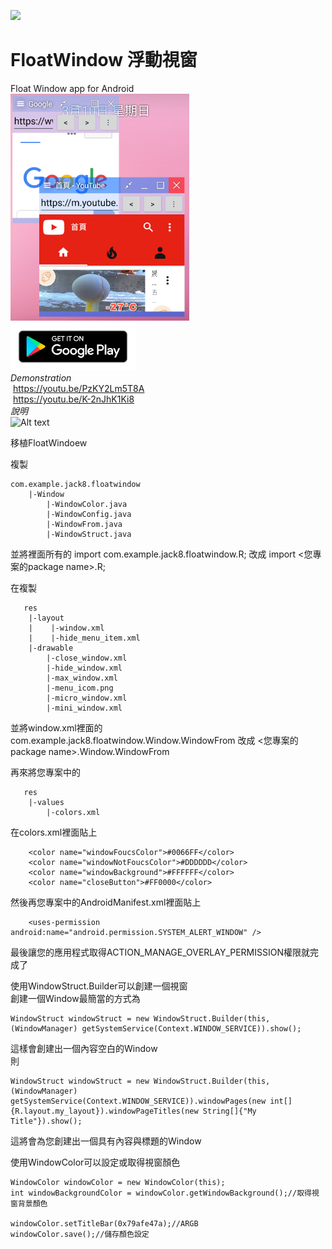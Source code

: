 <img src="app/src/main/res/drawable/icom.png" width="100"></img>
# FloatWindow 浮動視窗
Float Window app for Android\
![Alt text](Demonstration.png)
\
[<img src="google-play-badge.png" width="200"></img>](https://play.google.com/store/apps/details?id=com.jack850628.floatwindow)
 \
*Demonstration*\
  https://youtu.be/PzKY2Lm5T8A \
  https://youtu.be/K-2nJhK1Ki8 
  \
  *說明*\
  ![Alt text](Demonstration2.png)


移植FloatWindoew

複製
```
com.example.jack8.floatwindow
    |-Window
        |-WindowColor.java
        |-WindowConfig.java
        |-WindowFrom.java
        |-WindowStruct.java
```
並將裡面所有的 import com.example.jack8.floatwindow.R; 改成 import <您專案的package name>.R;

在複製
```
   res
    |-layout
    |    |-window.xml
    |    |-hide_menu_item.xml
    |-drawable
        |-close_window.xml
        |-hide_window.xml
        |-max_window.xml
        |-menu_icom.png
        |-micro_window.xml
        |-mini_window.xml
```
並將window.xml裡面的 com.example.jack8.floatwindow.Window.WindowFrom 改成 <您專案的package name>.Window.WindowFrom

再來將您專案中的
```
   res
    |-values
        |-colors.xml
```
在colors.xml裡面貼上
```
    <color name="windowFoucsColor">#0066FF</color>
    <color name="windowNotFoucsColor">#DDDDDD</color>
    <color name="windowBackground">#FFFFFF</color>
    <color name="closeButton">#FF0000</color>
```

然後再您專案中的AndroidManifest.xml裡面貼上
```
    <uses-permission android:name="android.permission.SYSTEM_ALERT_WINDOW" />
```

最後讓您的應用程式取得ACTION_MANAGE_OVERLAY_PERMISSION權限就完成了


使用WindowStruct.Builder可以創建一個視窗 \
創建一個Window最簡當的方式為
```
WindowStruct windowStruct = new WindowStruct.Builder(this,(WindowManager) getSystemService(Context.WINDOW_SERVICE)).show();
```
這樣會創建出一個內容空白的Window \
則
```
WindowStruct windowStruct = new WindowStruct.Builder(this,(WindowManager) getSystemService(Context.WINDOW_SERVICE)).windowPages(new int[]{R.layout.my_layout}).windowPageTitles(new String[]{"My Title"}).show();
```
這將會為您創建出一個具有內容與標題的Window

使用WindowColor可以設定或取得視窗顏色
```
WindowColor windowColor = new WindowColor(this);
int windowBackgroundColor = windowColor.getWindowBackground();//取得視窗背景顏色

windowColor.setTitleBar(0x79afe47a);//ARGB
windowColor.save();//儲存顏色設定
```
